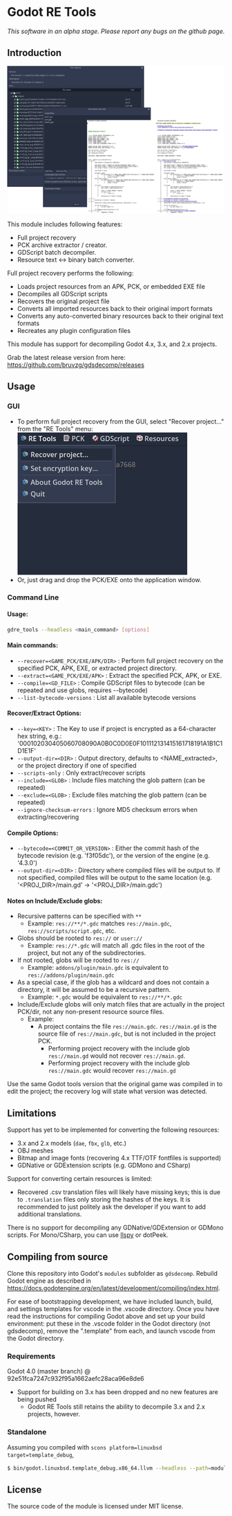 # Godot RE Tools

_This software in an alpha stage. Please report any bugs on the github page._

## Introduction

![Code Screenshot](images/screenshot.png)

This module includes following features:

- Full project recovery
- PCK archive extractor / creator.
- GDScript batch decompiler.
- Resource text <-> binary batch converter.

Full project recovery performs the following:

- Loads project resources from an APK, PCK, or embedded EXE file
- Decompiles all GDScript scripts
- Recovers the original project file
- Converts all imported resources back to their original import formats
- Converts any auto-converted binary resources back to their original text formats
- Recreates any plugin configuration files

This module has support for decompiling Godot 4.x, 3.x, and 2.x projects.

Grab the latest release version from here: https://github.com/bruvzg/gdsdecomp/releases

## Usage

### GUI

- To perform full project recovery from the GUI, select "Recover project..." from the "RE Tools" menu:
  ![Menu screenshot](images/recovery_gui.png)
- Or, just drag and drop the PCK/EXE onto the application window.

### Command Line

#### Usage:

```bash
gdre_tools --headless <main_command> [options]
```

#### Main commands:

- `--recover=<GAME_PCK/EXE/APK/DIR>` : Perform full project recovery on the specified PCK, APK, EXE, or extracted project directory.
- `--extract=<GAME_PCK/EXE/APK>` : Extract the specified PCK, APK, or EXE.
- `--compile=<GD_FILE>` : Compile GDScript files to bytecode (can be repeated and use globs, requires --bytecode)
- `--list-bytecode-versions` : List all available bytecode versions

#### Recover/Extract Options:

- `--key=<KEY>` : The Key to use if project is encrypted as a 64-character hex string, e.g.: '000102030405060708090A0B0C0D0E0F101112131415161718191A1B1C1D1E1F'
- `--output-dir=<DIR>` : Output directory, defaults to <NAME_extracted>, or the project directory if one of specified
- `--scripts-only` : Only extract/recover scripts
- `--include=<GLOB>` : Include files matching the glob pattern (can be repeated)
- `--exclude=<GLOB>` : Exclude files matching the glob pattern (can be repeated)
- `--ignore-checksum-errors` : Ignore MD5 checksum errors when extracting/recovering

#### Compile Options:

- `--bytecode=<COMMIT_OR_VERSION>` : Either the commit hash of the bytecode revision (e.g. 'f3f05dc'), or the version of the engine (e.g. '4.3.0')
- `--output-dir=<DIR>` : Directory where compiled files will be output to. If not specified, compiled files will be output to the same location (e.g. '<PROJ_DIR>/main.gd' -> '<PROJ_DIR>/main.gdc')

#### Notes on Include/Exclude globs:

- Recursive patterns can be specified with `**`
  - Example: `res://**/*.gdc` matches `res://main.gdc`, `res://scripts/script.gdc`, etc.
- Globs should be rooted to `res://` or `user://`
  - Example: `res://*.gdc` will match all .gdc files in the root of the project, but not any of the subdirectories.
- If not rooted, globs will be rooted to `res://`
  - Example: `addons/plugin/main.gdc` is equivalent to `res://addons/plugin/main.gdc`
- As a special case, if the glob has a wildcard and does not contain a directory, it will be assumed to be a recursive pattern.
  - Example: `*.gdc` would be equivalent to `res://**/*.gdc`
- Include/Exclude globs will only match files that are actually in the project PCK/dir, not any non-present resource source files.
  - Example:
    - A project contains the file `res://main.gdc`. `res://main.gd` is the source file of `res://main.gdc`, but is not included in the project PCK.
      - Performing project recovery with the include glob `res://main.gd` would not recover `res://main.gd`.
      - Performing project recovery with the include glob `res://main.gdc` would recover `res://main.gd`

Use the same Godot tools version that the original game was compiled in to edit the project; the recovery log will state what version was detected.

## Limitations

Support has yet to be implemented for converting the following resources:

- 3.x and 2.x models (`dae`, `fbx`, `glb`, etc.)
- OBJ meshes
- Bitmap and image fonts (recovering 4.x TTF/OTF fontfiles is supported)
- GDNative or GDExtension scripts (e.g. GDMono and CSharp)

Support for converting certain resources is limited:

- Recovered .csv translation files will likely have missing keys; this is due to `.translation` files only storing the hashes of the keys. It is recommended to just politely ask the developer if you want to add additional translations.

There is no support for decompiling any GDNative/GDExtension or GDMono scripts. For Mono/CSharp, you can use [Ilspy](https://github.com/icsharpcode/ILSpy) or dotPeek.

## Compiling from source

Clone this repository into Godot's `modules` subfolder as `gdsdecomp`.
Rebuild Godot engine as described in https://docs.godotengine.org/en/latest/development/compiling/index.html.

For ease of bootstrapping development, we have included launch, build, and settings templates for vscode in the .vscode directory. Once you have read the instructions for compiling Godot above and set up your build environment: put these in the .vscode folder in the Godot directory (not gdsdecomp), remove the ".template" from each, and launch vscode from the Godot directory.

### Requirements

Godot 4.0 (master branch) @ 92e51fca7247c932f95a1662aefc28aca96e8de6

- Support for building on 3.x has been dropped and no new features are being pushed
  - Godot RE Tools still retains the ability to decompile 3.x and 2.x projects, however.

### Standalone

Assuming you compiled with `scons platform=linuxbsd target=template_debug`,

```bash
$ bin/godot.linuxbsd.template_debug.x86_64.llvm --headless --path=modules/gdsdecomp/standalone --recover=<pck/apk/exe>
```

## License

The source code of the module is licensed under MIT license.
